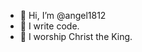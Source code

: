 - 👋 Hi, I’m @angel1812
- 👀 I write code.
- 🌱 I worship Christ the King.

<!---
angel1812/angel1812 is a ✨ special ✨ repository because its `README.md` (this file) appears on your GitHub profile.
You can click the Preview link to take a look at your changes.
--->
